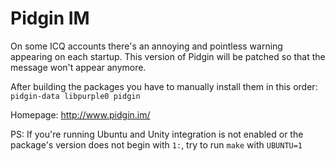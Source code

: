 Pidgin IM
=========

On some ICQ accounts there's an annoying and pointless warning appearing on each startup.
This version of Pidgin will be patched so that the message won't appear anymore.

After building the packages you have to manually install them in this order: `pidgin-data libpurple0 pidgin`

Homepage: http://www.pidgin.im/

PS: If you're running Ubuntu and Unity integration is not enabled or the package's version does not
begin with `1:`, try to run `make` with `UBUNTU=1`
